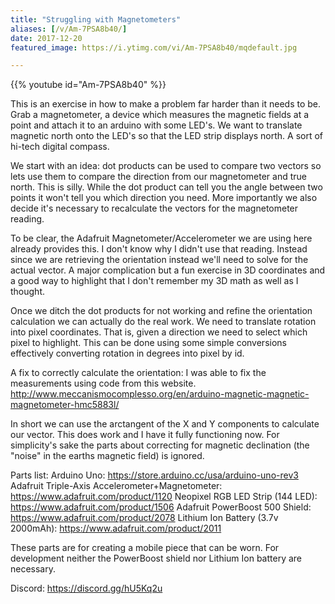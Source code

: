 ```yaml
---
title: "Struggling with Magnetometers"
aliases: [/v/Am-7PSA8b40/]
date: 2017-12-20
featured_image: https://i.ytimg.com/vi/Am-7PSA8b40/mqdefault.jpg

---
```


{{% youtube id="Am-7PSA8b40" %}}

This is an exercise in how to make a problem far harder than it needs to be. Grab a magnetometer, a device which measures the magnetic fields at a point and attach it to an arduino with some LED's. We want to translate magnetic north onto the LED's so that the LED strip displays north. A sort of hi-tech digital compass.

We start with an idea: dot products can be used to compare two vectors so lets use them to compare the direction from our magnetometer and true north. This is silly. While the dot product can tell you the angle between two points it won't tell you which direction you need. More importantly we also decide it's necessary to recalculate the vectors for the magnetometer reading.

To be clear, the Adafruit Magnetometer/Accelerometer we are using here already provides this. I don't know why I didn't use that reading. Instead since we are retrieving the orientation instead we'll need to solve for the actual vector. A major complication but a fun exercise in 3D coordinates and a good way to highlight that I don't remember my 3D math as well as I thought.

Once we ditch the dot products for not working and refine the orientation calculation we can actually do the real work. We need to translate rotation into pixel coordinates. That is, given a direction we need to select which pixel to highlight. This can be done using some simple conversions effectively converting rotation in degrees into pixel by id.

A fix to correctly calculate the orientation:
I was able to fix the measurements using code from this website. http://www.meccanismocomplesso.org/en/arduino-magnetic-magnetic-magnetometer-hmc5883l/

In short we can use the arctangent of the X and Y components to calculate our vector. This does work and I have it fully functioning now. For simplicity's sake the parts about correcting for magnetic declination (the "noise" in the earths magnetic field) is ignored.

Parts list:
Arduino Uno: https://store.arduino.cc/usa/arduino-uno-rev3
Adafruit Triple-Axis Accelerometer+Magnetometer: https://www.adafruit.com/product/1120
Neopixel RGB LED Strip (144 LED): https://www.adafruit.com/product/1506
Adafruit PowerBoost 500 Shield: https://www.adafruit.com/product/2078
Lithium Ion Battery (3.7v 2000mAh): https://www.adafruit.com/product/2011

These parts are for creating a mobile piece that can be worn. For development neither the PowerBoost shield nor Lithium Ion battery are necessary.

Discord: https://discord.gg/hU5Kq2u